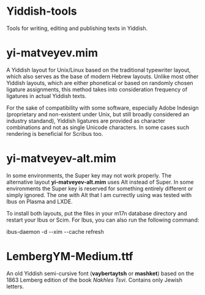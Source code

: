 # Yiddish-tools

Tools for writing, editing and publishing texts in Yiddish.

# yi-matveyev.mim

A Yiddish layout for Unix/Linux based on the traditional typewriter layout, which also serves as the base of modern Hebrew layouts. Unlike most other Yiddish layouts, which are either phonetical or based on randomly chosen ligature assignments, this method takes into consideration frequency of ligatures in actual Yiddish texts. 

For the sake of compatibility with some software, especially Adobe Indesign (proprietary and non-existent under Unix, but still broadly considered an industry standand), Yiddish ligatures are provided as character combinations and not as single Unicode characters. In some cases such rendering is beneficial for Scribus too.

# yi-matveyev-alt.mim

In some environments, the Super key may not work properly. The alternative layout **yi-matveyev-alt.mim** uses Alt instead of Super. In some environments the Super key is reserved for something entirely different or simply ignored. The one with Alt that I am currectly using was tested with Ibus on Plasma and LXDE.

To install both layouts, put the files in your m17n database directory and restart your Ibus or Scim. For Ibus, you can also run the following command:

ibus-daemon -d --xim --cache refresh

# LembergYM-Medium.ttf

An old Yiddish semi-cursive font (**vaybertaytsh** or **mashket**) based on the 1863 Lemberg edition of the book *Nakhles Tsvi*. Contains only Jewish letters.

